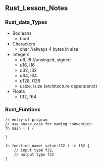 ## Rust_Lesson_Notes

### Rust_data_Types

* Booleans
  * bool
* Characters
  * char	//always 4 bytes in size
* Integers
  * u8, i8	//unsinged, signed	
  * u16, i16
  * u32, i32
  * u64, i64
  * u128, i128
  * usize, isize (architecture dependenct)
* Floats
  * f32, f64



### Rust_Funtions

```
// entry of program
// use snake case for naming convention
fn main ( ) {

}

fn function_name( value:f32 ) -> f32 {
	// input type f32, 
	// output type f32
}
```

